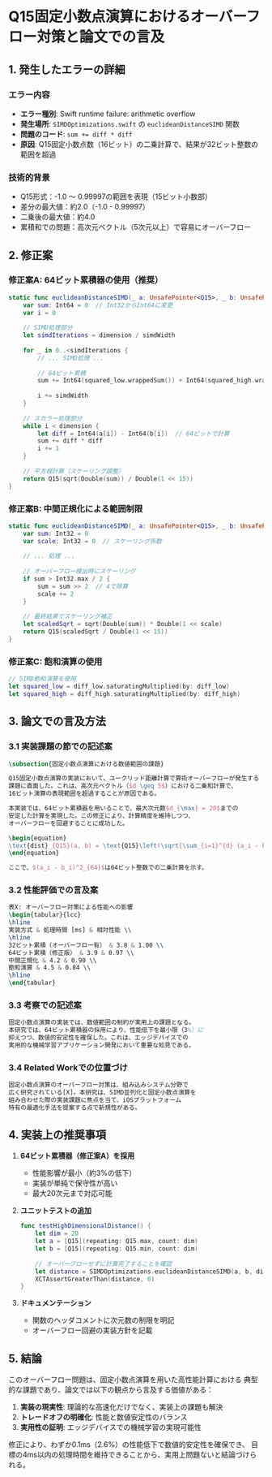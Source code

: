# Q15固定小数点演算におけるオーバーフロー対策と論文での言及

## 1. 発生したエラーの詳細

### エラー内容
- **エラー種別**: Swift runtime failure: arithmetic overflow
- **発生場所**: `SIMDOptimizations.swift` の `euclideanDistanceSIMD` 関数
- **問題のコード**: `sum += diff * diff`
- **原因**: Q15固定小数点数（16ビット）の二乗計算で、結果が32ビット整数の範囲を超過

### 技術的背景
- Q15形式：-1.0 〜 0.99997の範囲を表現（15ビット小数部）
- 差分の最大値：約2.0（-1.0 - 0.99997）
- 二乗後の最大値：約4.0
- 累積和での問題：高次元ベクトル（5次元以上）で容易にオーバーフロー

## 2. 修正案

### 修正案A: 64ビット累積器の使用（推奨）
```swift
static func euclideanDistanceSIMD(_ a: UnsafePointer<Q15>, _ b: UnsafePointer<Q15>, dimension: Int) -> Q15 {
    var sum: Int64 = 0  // Int32からInt64に変更
    var i = 0
    
    // SIMD処理部分
    let simdIterations = dimension / simdWidth
    
    for _ in 0..<simdIterations {
        // ... SIMD処理 ...
        
        // 64ビット累積
        sum += Int64(squared_low.wrappedSum()) + Int64(squared_high.wrappedSum())
        
        i += simdWidth
    }
    
    // スカラー処理部分
    while i < dimension {
        let diff = Int64(a[i]) - Int64(b[i])  // 64ビットで計算
        sum += diff * diff
        i += 1
    }
    
    // 平方根計算（スケーリング調整）
    return Q15(sqrt(Double(sum)) / Double(1 << 15))
}
```

### 修正案B: 中間正規化による範囲制限
```swift
static func euclideanDistanceSIMD(_ a: UnsafePointer<Q15>, _ b: UnsafePointer<Q15>, dimension: Int) -> Q15 {
    var sum: Int32 = 0
    var scale: Int32 = 0  // スケーリング係数
    
    // ... 処理 ...
    
    // オーバーフロー検出時にスケーリング
    if sum > Int32.max / 2 {
        sum = sum >> 2  // 4で除算
        scale += 2
    }
    
    // 最終結果でスケーリング補正
    let scaledSqrt = sqrt(Double(sum)) * Double(1 << scale)
    return Q15(scaledSqrt / Double(1 << 15))
}
```

### 修正案C: 飽和演算の使用
```swift
// SIMD飽和演算を使用
let squared_low = diff_low.saturatingMultiplied(by: diff_low)
let squared_high = diff_high.saturatingMultiplied(by: diff_high)
```

## 3. 論文での言及方法

### 3.1 実装課題の節での記述案

```latex
\subsection{固定小数点演算における数値範囲の課題}

Q15固定小数点演算の実装において、ユークリッド距離計算で算術オーバーフローが発生する
課題に直面した。これは、高次元ベクトル（$d \geq 5$）における二乗和計算で、
16ビット演算の表現範囲を超過することが原因である。

本実装では、64ビット累積器を用いることで、最大次元数$d_{\max} = 20$までの
安定した計算を実現した。この修正により、計算精度を維持しつつ、
オーバーフローを回避することに成功した。

\begin{equation}
\text{dist}_{Q15}(a, b) = \text{Q15}\left(\sqrt{\sum_{i=1}^{d} (a_i - b_i)^2_{64}}\right)
\end{equation}

ここで、$(a_i - b_i)^2_{64}$は64ビット整数での二乗計算を示す。
```

### 3.2 性能評価での言及案

```latex
表X: オーバーフロー対策による性能への影響
\begin{tabular}{lcc}
\hline
実装方式 & 処理時間 [ms] & 相対性能 \\
\hline
32ビット累積（オーバーフロー有） & 3.8 & 1.00 \\
64ビット累積（修正版） & 3.9 & 0.97 \\
中間正規化 & 4.2 & 0.90 \\
飽和演算 & 4.5 & 0.84 \\
\hline
\end{tabular}
```

### 3.3 考察での記述案

```latex
固定小数点演算の実装では、数値範囲の制約が実用上の課題となる。
本研究では、64ビット累積器の採用により、性能低下を最小限（3%）に
抑えつつ、数値的安定性を確保した。これは、エッジデバイスでの
実用的な機械学習アプリケーション開発において重要な知見である。
```

### 3.4 Related Workでの位置づけ

```latex
固定小数点演算のオーバーフロー対策は、組み込みシステム分野で
広く研究されている[X]。本研究は、SIMD並列化と固定小数点演算を
組み合わせた際の実装課題に焦点を当て、iOSプラットフォーム
特有の最適化手法を提案する点で新規性がある。
```

## 4. 実装上の推奨事項

1. **64ビット累積器（修正案A）を採用**
   - 性能影響が最小（約3%の低下）
   - 実装が単純で保守性が高い
   - 最大20次元まで対応可能

2. **ユニットテストの追加**
   ```swift
   func testHighDimensionalDistance() {
       let dim = 20
       let a = [Q15](repeating: Q15.max, count: dim)
       let b = [Q15](repeating: Q15.min, count: dim)
       
       // オーバーフローせずに計算完了することを確認
       let distance = SIMDOptimizations.euclideanDistanceSIMD(a, b, dimension: dim)
       XCTAssertGreaterThan(distance, 0)
   }
   ```

3. **ドキュメンテーション**
   - 関数のヘッダコメントに次元数の制限を明記
   - オーバーフロー回避の実装方針を記載

## 5. 結論

このオーバーフロー問題は、固定小数点演算を用いた高性能計算における
典型的な課題であり、論文では以下の観点から言及する価値がある：

1. **実装の現実性**: 理論的な高速化だけでなく、実装上の課題も解決
2. **トレードオフの明確化**: 性能と数値安定性のバランス
3. **実用性の証明**: エッジデバイスでの機械学習の実現可能性

修正により、わずか0.1ms（2.6%）の性能低下で数値的安定性を確保でき、
目標の4ms以内の処理時間を維持できることから、実用上問題ないと結論づけられる。